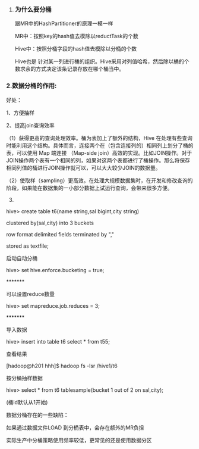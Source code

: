 1.  ### 为什么要分桶

    跟MR中的HashPartitioner的原理一模一样

    MR中：按照key的hash值去模除以reductTask的个数

    Hive中：按照分桶字段的hash值去模除以分桶的个数

    Hive也是
    针对某一列进行桶的组织。Hive采用对列值哈希，然后除以桶的个数求余的方式决定该条记录存放在哪个桶当中。

### 2.数据分桶的作用:

好处：

1、方便抽样

2、提高join查询效率

（1）获得更高的查询处理效率。桶为表加上了额外的结构，Hive
在处理有些查询时能利用这个结构。具体而言，连接两个在（包含连接列的）相同列上划分了桶的表，可以使用
Map 端连接 （Map-side
join）高效的实现。比如JOIN操作。对于JOIN操作两个表有一个相同的列，如果对这两个表都进行了桶操作。那么将保存相同列值的桶进行JOIN操作就可以，可以大大较少JOIN的数据量。

（2）使取样（sampling）更高效。在处理大规模数据集时，在开发和修改查询的阶段，如果能在数据集的一小部分数据上试运行查询，会带来很多方便。

3.

hive&gt; create table t6(name string,sal bigint,city string)

clustered by(sal,city) into 3 buckets

row format delimited fields terminated by ","

stored as textfile;

启动自动分桶

hive&gt; set hive.enforce.bucketing = true;

\*\*\*\*\*\*\*

可以设置reduce数量

hive&gt; set mapreduce.job.reduces = 3;

\*\*\*\*\*\*\*

导入数据

hive&gt; insert into table t6 select \* from t55;

查看结果

\[hadoop@h201 hhh\]\$ hadoop fs -lsr /hive1/t6

按分桶抽样数据

hive&gt; select \* from t6 tablesample(bucket 1 out of 2 on sal,city);

(桶id默认从1开始)

数据分桶存在的一些缺陷：

如果通过数据文件LOAD 到分桶表中，会存在额外的MR负担

实际生产中分桶策略使用频率较低，更常见的还是使用数据分区
